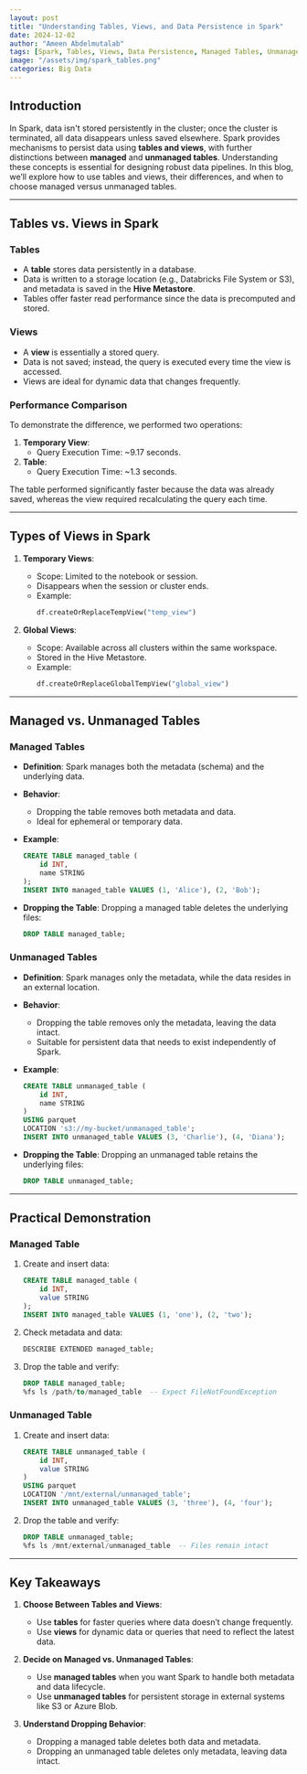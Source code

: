 ```yaml
---
layout: post
title: "Understanding Tables, Views, and Data Persistence in Spark"
date: 2024-12-02
author: "Ameen Abdelmutalab"
tags: [Spark, Tables, Views, Data Persistence, Managed Tables, Unmanaged Tables]
image: "/assets/img/spark_tables.png"
categories: Big Data
---
```


## Introduction

In Spark, data isn't stored persistently in the cluster; once the cluster is terminated, all data disappears unless saved elsewhere. Spark provides mechanisms to persist data using **tables and views**, with further distinctions between **managed** and **unmanaged tables**. Understanding these concepts is essential for designing robust data pipelines. In this blog, we’ll explore how to use tables and views, their differences, and when to choose managed versus unmanaged tables.

---

## Tables vs. Views in Spark

### **Tables**
- A **table** stores data persistently in a database.
- Data is written to a storage location (e.g., Databricks File System or S3), and metadata is saved in the **Hive Metastore**.
- Tables offer faster read performance since the data is precomputed and stored.

### **Views**
- A **view** is essentially a stored query.
- Data is not saved; instead, the query is executed every time the view is accessed.
- Views are ideal for dynamic data that changes frequently.

### **Performance Comparison**
To demonstrate the difference, we performed two operations:
1. **Temporary View**:
   - Query Execution Time: ~9.17 seconds.
2. **Table**:
   - Query Execution Time: ~1.3 seconds.

The table performed significantly faster because the data was already saved, whereas the view required recalculating the query each time.

---

## Types of Views in Spark

1. **Temporary Views**:
   - Scope: Limited to the notebook or session.
   - Disappears when the session or cluster ends.
   - Example:
     ```python
     df.createOrReplaceTempView("temp_view")
     ```

2. **Global Views**:
   - Scope: Available across all clusters within the same workspace.
   - Stored in the Hive Metastore.
   - Example:
     ```python
     df.createOrReplaceGlobalTempView("global_view")
     ```

---

## Managed vs. Unmanaged Tables

### **Managed Tables**
- **Definition**: Spark manages both the metadata (schema) and the underlying data.
- **Behavior**:
  - Dropping the table removes both metadata and data.
  - Ideal for ephemeral or temporary data.
- **Example**:
  ```sql
  CREATE TABLE managed_table (
      id INT,
      name STRING
  );
  INSERT INTO managed_table VALUES (1, 'Alice'), (2, 'Bob');
  ```

- **Dropping the Table**:
  Dropping a managed table deletes the underlying files:
  ```sql
  DROP TABLE managed_table;
  ```

### **Unmanaged Tables**
- **Definition**: Spark manages only the metadata, while the data resides in an external location.
- **Behavior**:
  - Dropping the table removes only the metadata, leaving the data intact.
  - Suitable for persistent data that needs to exist independently of Spark.
- **Example**:
  ```sql
  CREATE TABLE unmanaged_table (
      id INT,
      name STRING
  )
  USING parquet
  LOCATION 's3://my-bucket/unmanaged_table';
  INSERT INTO unmanaged_table VALUES (3, 'Charlie'), (4, 'Diana');
  ```

- **Dropping the Table**:
  Dropping an unmanaged table retains the underlying files:
  ```sql
  DROP TABLE unmanaged_table;
  ```

---

## Practical Demonstration

### **Managed Table**
1. Create and insert data:
   ```sql
   CREATE TABLE managed_table (
       id INT,
       value STRING
   );
   INSERT INTO managed_table VALUES (1, 'one'), (2, 'two');
   ```

2. Check metadata and data:
   ```sql
   DESCRIBE EXTENDED managed_table;
   ```

3. Drop the table and verify:
   ```sql
   DROP TABLE managed_table;
   %fs ls /path/to/managed_table  -- Expect FileNotFoundException
   ```

### **Unmanaged Table**
1. Create and insert data:
   ```sql
   CREATE TABLE unmanaged_table (
       id INT,
       value STRING
   )
   USING parquet
   LOCATION '/mnt/external/unmanaged_table';
   INSERT INTO unmanaged_table VALUES (3, 'three'), (4, 'four');
   ```

2. Drop the table and verify:
   ```sql
   DROP TABLE unmanaged_table;
   %fs ls /mnt/external/unmanaged_table  -- Files remain intact
   ```

---

## Key Takeaways

1. **Choose Between Tables and Views**:
   - Use **tables** for faster queries where data doesn’t change frequently.
   - Use **views** for dynamic data or queries that need to reflect the latest data.

2. **Decide on Managed vs. Unmanaged Tables**:
   - Use **managed tables** when you want Spark to handle both metadata and data lifecycle.
   - Use **unmanaged tables** for persistent storage in external systems like S3 or Azure Blob.

3. **Understand Dropping Behavior**:
   - Dropping a managed table deletes both data and metadata.
   - Dropping an unmanaged table deletes only metadata, leaving data intact.


